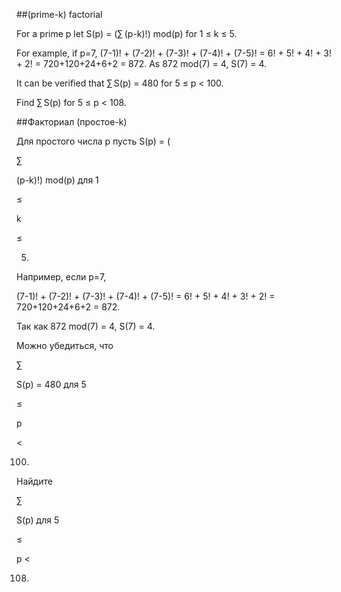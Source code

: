 ##(prime-k) factorial


For a prime p let S(p) = (∑ (p-k)!) mod(p) for 1 ≤ k ≤ 5.


For example, if p=7,
(7-1)! + (7-2)! + (7-3)! + (7-4)! + (7-5)! = 6! + 5! + 4! + 3! + 2! = 720+120+24+6+2 = 872. 
As 872 mod(7) = 4, S(7) = 4.


It can be verified that ∑ S(p) = 480 for 5 ≤ p < 100.


Find ∑ S(p) for 5 ≤ p < 108.

##Факториал (простое-k)


Для простого числа p пусть S(p) = (
∑
(p-k)!) mod(p) для 1 
≤
 k 
≤
 5.


Например, если p=7,

(7-1)! + (7-2)! + (7-3)! + (7-4)! + (7-5)! = 6! + 5! + 4! + 3! + 2! = 720+120+24+6+2 = 872. 
Так как 872 mod(7) = 4, S(7) = 4.


Можно убедиться, что 
∑
S(p) = 480 для 5 
≤
 p 
<
 100.


Найдите 
∑
S(p) для 5 
≤
 p <
 108.

